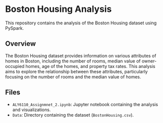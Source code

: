 # Boston Housing Analysis

This repository contains the analysis of the Boston Housing dataset using PySpark.

## Overview

The Boston Housing dataset provides information on various attributes of homes in Boston, including the number of rooms, median value of owner-occupied homes, age of the homes, and property tax rates. This analysis aims to explore the relationship between these attributes, particularly focusing on the number of rooms and the median value of homes.

## Files

- `ALY6110_Assignmnet_2.ipynb`: Jupyter notebook containing the analysis and visualizations.
- `Data`: Directory containing the dataset (`BostonHousing.csv`).
